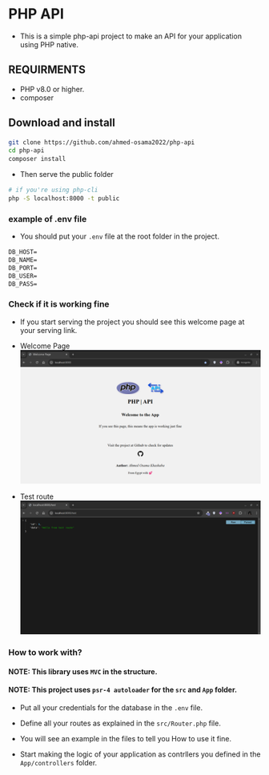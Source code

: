 # PHP API
- This is a simple php-api project to make an API for your application using PHP native.

## REQUIRMENTS
- PHP v8.0 or higher.
- composer

## Download and install 
```bash
git clone https://github.com/ahmed-osama2022/php-api
cd php-api
composer install
```
- Then serve the public folder
```bash
# if you're using php-cli 
php -S localhost:8000 -t public
```


### example of .env file
- You should put your ```.env``` file at the root folder in the project.
```env
DB_HOST=
DB_NAME=
DB_PORT=
DB_USER=
DB_PASS=
```

### Check if it is working fine
- If you start serving the project you should see this welcome page at your serving link.

- Welcome Page
![Welcome screen](./php-api-welcome-page.png)
- Test route
![Test route](./php-api-test-route.png)


### How to work with?
#### NOTE: This library uses ```MVC``` in the structure.
#### NOTE: This project uses ```psr-4 autoloader``` for the ```src``` and ```App``` folder.

- Put all your credentials for the database in the ```.env``` file.

- Define all your routes as explained in the ```src/Router.php``` file.

- You will see an example in the files to tell you How to use it fine.

- Start making the logic of your application as contrllers you defined in the ```App/controllers``` folder.
